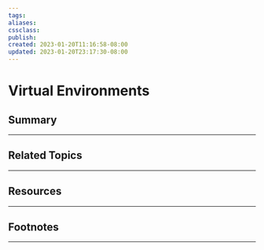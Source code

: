 ```yaml
---
tags:
aliases:
cssclass:
publish:
created: 2023-01-20T11:16:58-08:00
updated: 2023-01-20T23:17:30-08:00
---
```

# Virtual Environments

## Summary

---

## Related Topics

---

## Resources

---

## Footnotes

---